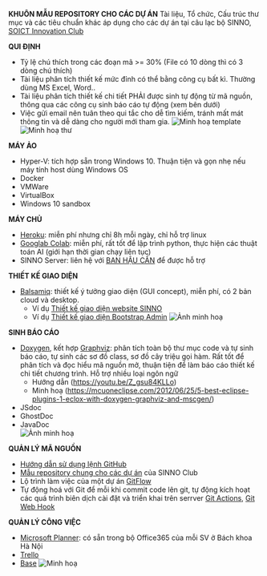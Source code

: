 
**KHUÔN MẪU REPOSITORY CHO CÁC DỰ ÁN**
Tài liệu, Tổ chức, Cấu trúc thư mục và các tiêu chuẩn khác áp dụng cho các dự án tại câu lạc bộ SINNO, [SOICT Innovation Club](https:/soict.hust.edu.vn/sinno)

**QUI ĐỊNH**
- Tỷ lệ chú thích trong các đoạn mã >= 30% (File có 10 dòng thì có 3 dòng chú thích)
- Tài liệu phân tích thiết kế mức đỉnh có thể bằng công cụ bất kì. Thường dùng MS Excel, Word..
- Tài liệu phân tích thiết kế chi tiết PHẢI được sinh tự động từ mã nguồn, thông qua các công cụ sinh báo cáo tự động (xem bên dưới)
- Việc gửi email nên tuân theo qui tắc cho dễ tìm kiếm, tránh mất mát thông tin và dễ dàng cho người mới tham gia.
![Minh hoạ template](https://i.pinimg.com/originals/bc/b5/8e/bcb58e376794667e766572054f62d665.jpg)
![Minh hoạ thư](https://i.pinimg.com/originals/44/39/ef/4439efc28bd8115f649d83cd246bdd1f.jpg)

**MÁY ẢO**
- Hyper-V: tích hợp sẵn trong Windows 10. Thuận tiện và gọn nhẹ nếu máy tính host dùng Windows OS
- Docker
- VMWare
- VirtualBox
- Windows 10 sandbox

**MÁY CHỦ**
- [Heroku](https://www.heroku.com/): miễn phí nhưng chỉ 8h mỗi ngày, chỉ hỗ trợ linux
- [Googlab Colab](https://colab.research.google.com/notebooks/intro.ipynb): miễn phí, rất tốt để lập trình python, thực hiện các thuật toán AI (giới hạn thời gian chạy liên tục)
- SINNO Server: liên hệ với [BAN HẬU CẦN](http://sinno.soict.ai/org/logistics) để được hỗ trợ

**THIẾT KẾ GIAO DIỆN**
- [Balsamiq](balsamiq.com): thiết kế ý tưởng giao diện (GUI concept), miễn phí, có 2 bản cloud và desktop. 
    - Ví dụ [Thiết kế giao diện website SINNO](https://balsamiq.cloud/s42jjy8/pfo9sne)
    - Ví dụ [Thiết kế giao diện Bootstrap Admin](https://balsamiq.cloud/s42jjy8/pjpvtqo)
    ![Ảnh minh hoạ](https://balsamiq.com/assets/wireframes/controls-sketch-large.jpg)

**SINH BÁO CÁO**
- [Doxygen](https://www.doxygen.nl), kết hợp [Graphviz](https://graphviz.org/): phân tích toàn bộ thư mục code và tự sinh báo cáo, tự sinh các sơ đồ class, sơ đồ cây triệu gọi hàm. Rất tốt để phân tích và đọc hiểu mã nguồn mở, thuận tiện để làm báo cáo thiết kế chi tiết chương trình. Hỗ trợ nhiều loại ngôn ngữ
    - Hướng dẫn (https://youtu.be/Z_gsu84KLLo)
    - Minh hoạ (https://mcuoneclipse.com/2012/06/25/5-best-eclipse-plugins-1-eclox-with-doxygen-graphviz-and-mscgen/)
- JSdoc
- GhostDoc
- JavaDoc    
 ![Ảnh minh hoạ](https://camo.githubusercontent.com/2ffabc8c5e88a2d97aa5838d81007624aee1d7e0/68747470733a2f2f692e696d6775722e636f6d2f387863356568592e6a7067)

**QUẢN LÝ MÃ NGUỒN**
- [Hướng dẫn sử dụng lệnh GitHub](https://backlog.com/git-tutorial/vn/)
- [Mẫu repository chung cho các dự án](https://github.com/SOICTInnovationClub) của SINNO Club
- Lộ trình làm việc của một dự án [GitFlow](https://danielkummer.github.io/git-flow-cheatsheet/index.vi_VN.html)
- Tự động hoá với Git để mỗi khi commit code lên git, tự động kích hoạt các quá trình biên dịch cài đặt và triển khai trên serrver [Git Actions](https://hoangpn.com/p/tan-man-ve-github-actions), [Git Web Hook](https://viblo.asia/p/bat-dau-lam-viec-voi-github-webhook-jvElaOGDKkw)

**QUẢN LÝ CÔNG VIỆC**
- [Microsoft Planner](https://tasks.office.com/): có sẵn trong bộ Office365 của mỗi SV ở Bách khoa Hà Nội
- [Trello](https://trello.com/)
- [Base](https://base.vn/)
![Minh hoạ](https://techcommunity.microsoft.com/t5/image/serverpage/image-id/112758i61F9562D049C6513/image-size/large?v=1.0&px=999)